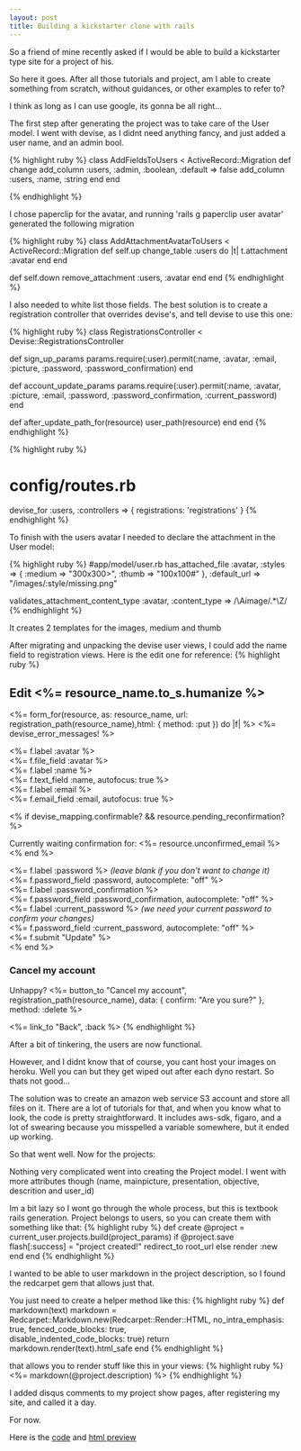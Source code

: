 ```yaml
---
layout: post
title: Building a kickstarter clone with rails
---
```


So a friend of mine recently asked if I would be able to build a kickstarter type site for a project of his. 
<!--more-->
So here it goes. After all those tutorials and project, am I able to create something from scratch, without guidances, or other examples to refer to?

I think as long as I can use google, its gonna be all right...

The first step after generating the project was to take care of the User model.
I went with devise, as I didnt need anything fancy, and just added a user name, and an admin bool.


{% highlight ruby %}
class AddFieldsToUsers < ActiveRecord::Migration
  def change
    add_column :users, :admin, :boolean, :default => false
    add_column :users, :name, :string
  end
end

{% endhighlight %}

I chose paperclip for the avatar, and running 'rails g paperclip user avatar' generated the following migration

{% highlight ruby %}
class AddAttachmentAvatarToUsers < ActiveRecord::Migration
  def self.up
    change_table :users do |t|
      t.attachment :avatar
    end
  end

  def self.down
    remove_attachment :users, :avatar
  end
end
{% endhighlight %}

I also needed to white list those fields. The best solution is to create a registration controller that overrides devise's, and tell devise to use this one:

{% highlight ruby %}
class RegistrationsController < Devise::RegistrationsController

  def sign_up_params
    params.require(:user).permit(:name, :avatar, :email, :picture, :password, :password_confirmation)
  end

  def account_update_params
    params.require(:user).permit(:name, :avatar, :picture, :email, :password, :password_confirmation, :current_password)
  end

  def after_update_path_for(resource)
      user_path(resource)
    end
end
{% endhighlight %}

{% highlight ruby %}
# config/routes.rb
devise_for :users, :controllers => { registrations: 'registrations' }
{% endhighlight %}

To finish with the users avatar I needed to declare the attachment in the User model:

{% highlight ruby %}
#app/model/user.rb
 has_attached_file :avatar, :styles => { :medium => "300x300>", :thumb => "100x100#" },
    :default_url => "/images/:style/missing.png"

  validates_attachment_content_type :avatar, :content_type => /\Aimage\/.*\Z/
{% endhighlight %}

It creates 2 templates for the images, medium and thumb

After migrating and unpacking the devise user views, I could add the name field to registration views. Here is the edit one for reference:
{% highlight ruby %}
<h2>Edit <%= resource_name.to_s.humanize %></h2>

<%= form_for(resource, as: resource_name, url: registration_path(resource_name),html: { method: :put }) do |f| %>
  <%= devise_error_messages! %>


  <span class="avatar field">
    <%= f.label :avatar %><br />
    <%= f.file_field :avatar %>
  </span>

  <div class="field">
    <%= f.label :name %><br />
    <%= f.text_field :name, autofocus: true %>
  </div>

  <div class="field">
    <%= f.label :email %><br />
    <%= f.email_field :email, autofocus: true %>
  </div>

  <% if devise_mapping.confirmable? && resource.pending_reconfirmation? %>
    <div>Currently waiting confirmation for: <%= resource.unconfirmed_email %></div>
  <% end %>

  <div class="field">
    <%= f.label :password %> <i>(leave blank if you don't want to change it)</i><br />
    <%= f.password_field :password, autocomplete: "off" %>
  </div>

  <div class="field">
    <%= f.label :password_confirmation %><br />
    <%= f.password_field :password_confirmation, autocomplete: "off" %>
  </div>

  <div class="field">
    <%= f.label :current_password %> <i>(we need your current password to confirm your changes)</i><br />
    <%= f.password_field :current_password, autocomplete: "off" %>
  </div>

  <div class="actions">
    <%= f.submit "Update" %>
  </div>
<% end %>

<h3>Cancel my account</h3>

<p>Unhappy? <%= button_to "Cancel my account", registration_path(resource_name), data: { confirm: "Are you sure?" }, method: :delete %></p>

<%= link_to "Back", :back %>
{% endhighlight %}




After a bit of tinkering, the users are now functional.

However, and I didnt know that of course, you cant host your images on heroku. Well you can but they get wiped out after each dyno restart. So thats not good...

The solution was to create an amazon web service S3 account and store all files on it. There are a lot of tutorials for that, and when you know what to look, the code is pretty straightforward.
It includes aws-sdk, figaro, and a lot of swearing because you misspelled a variable somewhere, but it ended up working.

So that went well. Now for the projects:


Nothing very complicated went into creating the Project model. I went with more attributes though (name, mainpicture, presentation, objective, descrition and user_id)

Im a bit lazy so I wont go through the whole process, but this is textbook rails generation. Project belongs to users, so you can create them with something like that:
{% highlight ruby %}
def create
    @project = current_user.projects.build(project_params)
    if @project.save
      flash[:success] = "project created!"
      redirect_to root_url
    else
      render :new
    end
  end
{% endhighlight %}


I wanted to be able to user markdown in the project description, so I found the redcarpet gem that allows just that.

You just need to create a helper method like this:
{% highlight ruby %}
 def markdown(text)
  markdown = Redcarpet::Markdown.new(Redcarpet::Render::HTML,
      no_intra_emphasis: true, 
      fenced_code_blocks: true,   
      disable_indented_code_blocks: true)
    return markdown.render(text).html_safe
  end
{% endhighlight %}

that allows you to render stuff like this in your views:
{% highlight ruby %}
<%= markdown(@project.description) %>
{% endhighlight %}

I added disqus comments to my project show pages, after registering my site, and called it a day.

For now.


Here is the [code](https://github.com/AtActionPark) and [html preview](https://shielded-taiga-9226.herokuapp.com/)